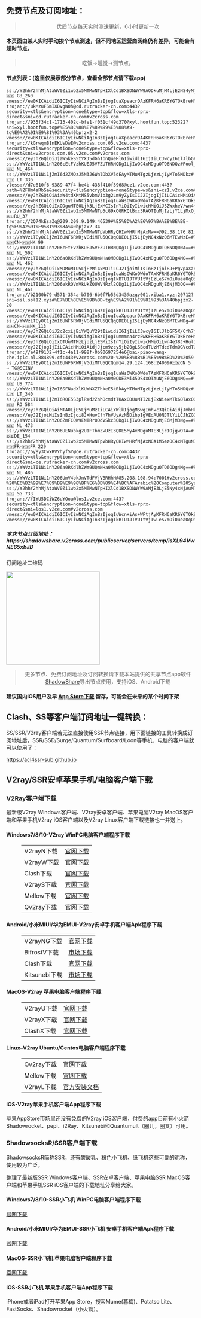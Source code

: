 
<h2>免费节点及订阅地址：</h2>
<blockquote>
<p style="text-align: center;">优质节点每天实时测速更新，6小时更新一次</p>
</blockquote>
<h4>本页面由某人实时手动挨个节点测速，但不同地区运营商网络仍有差异，可能会有超时节点。</h4>
<blockquote>
<p style="text-align: center;">吃饭->睡觉->测节点。</p>
</blockquote>
<h4>节点列表：(这里仅展示部分节点，查看全部节点请下载app)</h4>

```vmess://eyJhZGQiOiIxMjAuMjMzLjcuMjIxIiwidiI6MiwicHMiOiLkuK3lm70tdGfpopHpgZM6QGJwanp4Mi0zOSIsInBvcnQiOiIxODAwMSIsImlkIjoiMjFkY2JlYzgtZWVlOC0zZDIwLTgyYjYtZjhjMTZmZTZkYzhkIiwiYWlkIjoiMCIsInNjeSI6ImF1dG8iLCJuZXQiOiJ0Y3AiLCJ0eXBlIjoiIiwidGxzIjoiIn0=
ss://Y2hhY2hhMjAtaWV0Zi1wb2x5MTMwNTpHIXlCd1BXSDNWYW9AODkuMjM4LjE2NS4yMjY6ODA5#🇬🇧 GB_260
vmess://ew0KICAidiI6ICIyIiwNCiAgInBzIjogIuaXpeacrDAzKFRH6aKR6YGTOkBreHN3YSkiLA0KICAiYWRkIjogIjEzOS4yMjcuMTkwLjI1MCIsDQogICJwb3J0IjogIjE1MzA3IiwNCiAgImlkIjogIjZkYzE3ZmRiLTliY2QtMzIzMS1hZDZhLTZhZjMwOGFlZjRjYyIsDQogICJhaWQiOiAiMCIsDQogICJzY3kiOiAiYXV0byIsDQogICJuZXQiOiAid3MiLA0KICAidHlwZSI6ICJub25lIiwNCiAgImhvc3QiOiAiYWpwbjAzLnhpYW9ob3V6aS5jbHViIiwNCiAgInBhdGgiOiAiL3YycmF5IiwNCiAgInRscyI6ICJ0bHMiLA0KICAic25pIjogIiINCn0=
trojan://ukMzuFSmIXDvgW0h@cd.rutracker-cn.com:443?security=xtls&encryption=none&type=tcp&flow=xtls-rprx-direct&sni=cd.rutracker-cn.com#v2cross.com
trojan://935f34c1-1713-402c-bfe1-f051cf49d370@xyl.hootfun.top:52322?sni=xyl.hootfun.top#%E5%8C%88%E7%89%99%E5%88%A9-tg%E9%A2%91%E9%81%93%3A%40bpjzx2-2
vmess://ew0KICAidiI6ICIyIiwNCiAgInBzIjogIuaXpeacrDA4KFRH6aKR6YGTOkBreHN3YSkiLA0KICAiYWRkIjogIjE2Ny4xNzkuMTE0LjI5IiwNCiAgInBvcnQiOiAiMTU1OCIsDQogICJpZCI6ICI2ZGMxN2ZkYi05YmNkLTMyMzEtYWQ2YS02YWYzMDhhZWY0Y2MiLA0KICAiYWlkIjogIjAiLA0KICAic2N5IjogImF1dG8iLA0KICAibmV0IjogIndzIiwNCiAgInR5cGUiOiAibm9uZSIsDQogICJob3N0IjogImFqcG4wMy54aWFvaG91emkuY2x1YiIsDQogICJwYXRoIjogIi92MnJheSIsDQogICJ0bHMiOiAidGxzIiwNCiAgInNuaSI6ICIiDQp9
trojan://kGrwqmB1nEKUsDwE@v2cross.com.05.v2ce.com:443?security=xtls&encryption=none&type=tcp&flow=xtls-rprx-direct&sni=v2cross.com.05.v2ce.com#v2cross.com
vmess://eyJhZGQiOiJjaW5keS5tYXJ5dGh1bnQueHl6IiwidiI6IjIiLCJwcyI6IlJlbGF5X/Cfh7rwn4e4VVMt8J+HuvCfh7hVU181NSIsInBvcnQiOjU1MDUzLCJpZCI6ImJhM2UwMjJhLWQ2ZjUtNDg3My04ZjA2LTIwNGExYTVmNGYzMyIsImFpZCI6IjAiLCJuZXQiOiJ3cyIsInR5cGUiOiIiLCJob3N0IjoiY2luZHkubWFyeXRodW50Lnh5eiIsInBhdGgiOiIvIiwidGxzIjoiIn0=
ss://YWVzLTI1Ni1nY206cEtFVzhKUEJ5VFZUTHRNQDg1LjIwOC4xMDguOTQ6NDQz#Pool_🇳🇱 NL_464
ss://YWVzLTI1Ni1jZmI6d2ZMQzJ5N3J6WnlDbXV5dEAyMTMuMTgzLjYzLjIyMTo5MDkz#🇱🇹 LT_336
vless://d7e810f6-9389-47f4-be4b-438f410f3968@cz1.v2ce.com:443?path=%2FHm4aRbSa&security=tls&encryption=none&type=ws&sni=cz1.v2ce.com#v2cross.com
vmess://eyJhZGQiOiAiaW4tdXMtMS5vbmVib3g2Lm9yZyIsICJ2IjogIjIiLCAicHMiOiAidjJjcm9zcy5jb20gLSBcdTVlN2ZcdTRlMWNcdTc3MDFcdTRmNWJcdTVjNzFcdTVlMDJcdTc5ZmJcdTUyYTggMTAiLCAicG9ydCI6IDM4NDAxLCAiaWQiOiAiNzkzODY2ODUtMTZkYS0zMjdjLTllMTQtYWE2ZDcwMmQ4NmJjIiwgImFpZCI6ICIwIiwgIm5ldCI6ICJ3cyIsICJ0eXBlIjogIiIsICJob3N0IjogIllvdVR1YmUtYXdlaWtlamkiLCAicGF0aCI6ICIvaGxzL2NjdHY1cGhkLm0zdTgiLCAidGxzIjogIiJ9
vmess://ew0KICAidiI6ICIyIiwNCiAgInBzIjogIuaWsOWKoOWdoTA2KFRH6aKR6YGTOkBreHN3YSkiLA0KICAiYWRkIjogIjE0OS4yOC4xMzQuMTYyIiwNCiAgInBvcnQiOiAiMTU1OCIsDQogICJpZCI6ICI2ZGMxN2ZkYi05YmNkLTMyMzEtYWQ2YS02YWYzMDhhZWY0Y2MiLA0KICAiYWlkIjogIjAiLA0KICAic2N5IjogImF1dG8iLA0KICAibmV0IjogIndzIiwNCiAgInR5cGUiOiAibm9uZSIsDQogICJob3N0IjogIjE0OS4yOC4xMzQuMTYyIiwNCiAgInBhdGgiOiAiL3YycmF5IiwNCiAgInRscyI6ICJ0bHMiLA0KICAic25pIjogIiINCn0=
vmess://eyJhZGQiOiIxODguMTE0Ljk3LjExMCIsInYiOiIyIiwicHMiOiJSZWxheV/wn4+BWlot8J+HuvCfh7hVU18xNDgyIiwicG9ydCI6NDQzLCJpZCI6IjllNmNlZWZmLTI1NDYtMzY5MC1hYzAwLTZmY2RmMzFkZWM5NCIsImFpZCI6IjAiLCJuZXQiOiJ3cyIsInR5cGUiOiIiLCJob3N0IjoidjJmbHkuc2FtcnQud2Vic2l0ZSIsInBhdGgiOiIvY2hjYXIiLCJ0bHMiOiJ0bHMifQ==
ss://Y2hhY2hhMjAtaWV0Zi1wb2x5MTMwNTp5cG9xOGRKQlBxc3RAOTIuMjIzLjY1LjMxOjI5MDky#🇷🇺RU_37
trojan://2Q74kEsaZq@209.209.9.149:46539#%E5%8D%A2%E6%97%BA%E8%BE%BE-tg%E9%A2%91%E9%81%93%3A%40bpjzx2-34
ss://Y2hhY2hhMjAtaWV0Zi1wb2x5MTMwNTpVbHRyQHIwMHRfMjAxNw==@92.38.176.81:811#%E4%BB%98%E8%B4%B9%E6%8E%A8%E8%8D%90%3Adlj.tf%2Fssrsub__11
ss://YWVzLTEyOC1jZmI6UWF6RWRjVGdiMTU5QCQqQDE0LjI5LjEyNC4xNzQ6MTEwMzE=#Relay_🇨🇳CN-🇭🇰HK_99
ss://YWVzLTI1Ni1nY206cEtFVzhKUEJ5VFZUTHRNQDg1LjIwOC4xMDguOTQ6NDQ0NA==#Pool_🇳🇱 NL_502
ss://YWVzLTI1Ni1nY206a0RXdlhZWm9UQmNHa0M0QDg1LjIwOC4xMDguOTQ6ODg4MQ==#Pool_🇳🇱 NL_462
vmess://eyJhZGQiOiIxMDMuMTU5LjEzMi4xMDIiLCJ2IjoiMiIsInBzIjoi8J+PgVpaXzE0ODYiLCJwb3J0IjozMTM3MiwiaWQiOiJjMTEyMzZhZi01NmE2LTQ5YjMtYzFiOS03YjU0YWMzYWNiNDIiLCJhaWQiOiIwIiwibmV0IjoidGNwIiwidHlwZSI6IiIsImhvc3QiOiIiLCJwYXRoIjoiLyIsInRscyI6IiJ9
vmess://ew0KICAidiI6ICIyIiwNCiAgInBzIjogIuaWsOWKoOWdoTAxKFRH6aKR6YGTOkBreHN3YSkiLA0KICAiYWRkIjogIjEzOS4yMjcuMTkwLjI1MCIsDQogICJwb3J0IjogIjE1MzE1IiwNCiAgImlkIjogIjZkYzE3ZmRiLTliY2QtMzIzMS1hZDZhLTZhZjMwOGFlZjRjYyIsDQogICJhaWQiOiAiMCIsDQogICJzY3kiOiAiYXV0byIsDQogICJuZXQiOiAid3MiLA0KICAidHlwZSI6ICJub25lIiwNCiAgImhvc3QiOiAiMTQ5LjI4LjEzNC4xNjIiLA0KICAicGF0aCI6ICIvdjJyYXkiLA0KICAidGxzIjogInRscyIsDQogICJzbmkiOiAiIg0KfQ==
vmess://ew0KICAidiI6ICIyIiwNCiAgInBzIjogIkBTU1JTVUItVjEzLeS7mOi0ueaOqOiNkDp2MmNyb3NzLmNvbSIsDQogICJhZGQiOiAiY24wMi5kb3dubG9hZG1vdmllLmNuIiwNCiAgInBvcnQiOiAiNjUwODQiLA0KICAiaWQiOiAiMDI1M2I1NzQtODAyMC0zMTg2LWE2NDctMDI2NzI5NWFjOWJiIiwNCiAgImFpZCI6ICIwIiwNCiAgInNjeSI6ICJhdXRvIiwNCiAgIm5ldCI6ICJ3cyIsDQogICJ0eXBlIjogIm5vbmUiLA0KICAiaG9zdCI6ICJjbjAyLmRvd25sb2FkbW92aWUuY24iLA0KICAicGF0aCI6ICIvcm9ja2V0IiwNCiAgInRscyI6ICIiLA0KICAic25pIjogIiIsDQogICJhbHBuIjogIiINCn0=
ss://YWVzLTI1Ni1nY206ekROVmVkUkZQUWV4Rzl2QDg1LjIwOC4xMDguMjE6NjM3OQ==#Pool_🇳🇱 NL_461
trojan://b2100b79-d571-354a-b706-6b0f7b55d343@azgy001.xiba1.xyz:20712?sni=ssl.ssl12.xyz#%E7%BE%8E%E5%9B%BD-tg%E9%A2%91%E9%81%93%3A%40bpjzx2-20
vmess://ew0KICAidiI6ICIyIiwNCiAgInBzIjogIkBTU1JTVUItVjIzLeS7mOi0ueaOqOiNkDp2MmNyb3NzLmNvbSIsDQogICJhZGQiOiAiMTk5LjE5LjIyNi4xNzQiLA0KICAicG9ydCI6ICI0NDMiLA0KICAiaWQiOiAiNDg1OGY3MGEtYjM3Yy00YmRmLWFkNDEtM2Y5YjhhNjM0NmM5IiwNCiAgImFpZCI6ICIwIiwNCiAgInNjeSI6ICJhdXRvIiwNCiAgIm5ldCI6ICJ3cyIsDQogICJ0eXBlIjogIm5vbmUiLA0KICAiaG9zdCI6ICIxOTkuMTkuMjI2LjE3NCIsDQogICJwYXRoIjogIi92MiIsDQogICJ0bHMiOiAidGxzIiwNCiAgInNuaSI6ICIiLA0KICAiYWxwbiI6ICIiDQp9
vmess://ew0KICAidiI6ICIyIiwNCiAgInBzIjogIuaXpeacrDAxKFRH6aKR6YGTOkBreHN3YSkiLA0KICAiYWRkIjogIjEzOS4yMjcuMTkwLjI1MCIsDQogICJwb3J0IjogIjE1MzA1IiwNCiAgImlkIjogIjZkYzE3ZmRiLTliY2QtMzIzMS1hZDZhLTZhZjMwOGFlZjRjYyIsDQogICJhaWQiOiAiMCIsDQogICJzY3kiOiAiYXV0byIsDQogICJuZXQiOiAid3MiLA0KICAidHlwZSI6ICJub25lIiwNCiAgImhvc3QiOiAiYWpwbjAxLnhpYW9ob3V6aS5jbHViIiwNCiAgInBhdGgiOiAiL3YycmF5IiwNCiAgInRscyI6ICJ0bHMiLA0KICAic25pIjogIiINCn0=
ss://YWVzLTEyOC1jZmI6UWF6RWRjVGdiMTU5QCQqQDE0LjI5LjEyNC4xNzQ6MTEwMDg=#Relay_🇨🇳CN-🇭🇰HK_113
vmess://eyJhZGQiOiJ2c2cxLjBiYWQuY29tIiwidiI6IjIiLCJwcyI6IlJlbGF5X/Cfh7jwn4esU0ct8J+HuPCfh6xTR183NjAiLCJwb3J0Ijo0NDMsImlkIjoiOTI3MDk0ZDMtZDY3OC00NzYzLTg1OTEtZTI0MGQwYmNhZTg3IiwiYWlkIjoiMCIsIm5ldCI6IndzIiwidHlwZSI6IiIsImhvc3QiOiJ2c2cxLjBiYWQuY29tIiwicGF0aCI6Ii9jaGF0IiwidGxzIjoidGxzIn0=
vmess://ew0KICAidiI6ICIyIiwNCiAgInBzIjogIummmea4rzEwKFRH6aKR6YGTOkBreHN3YSkiLA0KICAiYWRkIjogIjQzLjEyOC40NC43IiwNCiAgInBvcnQiOiAiMTU1OCIsDQogICJpZCI6ICI2ZGMxN2ZkYi05YmNkLTMyMzEtYWQ2YS02YWYzMDhhZWY0Y2MiLA0KICAiYWlkIjogIjAiLA0KICAic2N5IjogImF1dG8iLA0KICAibmV0IjogIndzIiwNCiAgInR5cGUiOiAibm9uZSIsDQogICJob3N0IjogImF2dWhrMDkxLnhpYW9ob3V6aS5jbHViIiwNCiAgInBhdGgiOiAiL3YycmF5IiwNCiAgInRscyI6ICJ0bHMiLA0KICAic25pIjogIiINCn0=
vmess://eyJhZGQiOiIxOTUuMTMzLjUzLjE5MiIsInYiOiIyIiwicHMiOiLwn4e38J+HulJVXzcyOCIsInBvcnQiOjQzNjg4LCJpZCI6ImJkMWM4YjU3LTBhOWUtNGU5Zi1hMjYxLTQ4ZTkwYzg3MWU0MSIsImFpZCI6IjAiLCJuZXQiOiJ3cyIsInR5cGUiOiIiLCJob3N0IjoiWW91VHViZS1hd2Vpa2VqaSIsInBhdGgiOiIvIiwidGxzIjoiIn0=
vmess://eyJ2IjogIjIiLCAicHMiOiAidjJjcm9zcy5jb20gLSBcdTUzMTdcdTdmOGVcdTU3MzBcdTUzM2EgIDUxIiwgImFkZCI6ICIxMDcuMTczLjI1MC45NCIsICJwb3J0IjogIjI1MzE4IiwgInR5cGUiOiAibm9uZSIsICJpZCI6ICJlZDI5MzQxMS1hYjUzLTRlYmMtZjBhYi0zNGQ3OGZhMWY1Y2UiLCAiYWlkIjogIjAiLCAibmV0IjogInRjcCIsICJwYXRoIjogIi9jaGNhciIsICJob3N0IjogInYyZmx5LnNhbXJ0LndlYnNpdGUiLCAidGxzIjogIiJ9
trojan://e49f9132-4f1c-4a11-998f-0b90697254e6@bai-piao-wang-zhe.iplc.nl.884899.cf:443#v2cross.com%20-%20%E8%8B%B1%E5%9B%BD%20%2059
ss://YWVzLTEyOC1jZmI6UWF6RWRjVGdiMTU5QCQq@14.29.124.168:24009#🇨🇳CN 5 → TG@SCINV
vmess://ew0KICAidiI6ICIyIiwNCiAgInBzIjogIuaWsOWKoOWdoTAzKFRH6aKR6YGTOkBreHN3YSkiLA0KICAiYWRkIjogIjEzOS4yMjcuMTkwLjI1MCIsDQogICJwb3J0IjogIjE1MzE3IiwNCiAgImlkIjogIjZkYzE3ZmRiLTliY2QtMzIzMS1hZDZhLTZhZjMwOGFlZjRjYyIsDQogICJhaWQiOiAiMCIsDQogICJzY3kiOiAiYXV0byIsDQogICJuZXQiOiAid3MiLA0KICAidHlwZSI6ICJub25lIiwNCiAgImhvc3QiOiAiMTM5LjE4MC4xNDIuNDUiLA0KICAicGF0aCI6ICIvdjJyYXkiLA0KICAidGxzIjogInRscyIsDQogICJzbmkiOiAiIg0KfQ==
ss://YWVzLTI1Ni1nY206a0RXdlhZWm9UQmNHa0M0QDE3Mi45OS4xOTAuNjE6ODg4MQ==#🇺🇸 US_774
ss://YWVzLTI1Ni1jZmI6SFNadXlKUWNXZThkeE5kRkAyMTMuMTgzLjYzLjIyMTo5MDQz#🇱🇹 LT_340
ss://YWVzLTI1Ni1jZmI6R0E5S3plRWd2ZnhOcmdtTUAxODUuMTI2LjExNi4xMTk6OTAxOQ==#🇷🇴 RO_584
vmess://eyJhZGQiOiAiMTA0LjE5LjMuMzIiLCAiYWlkIjogMSwgImhvc3QiOiAidjJmbHkuc2FtcnQud2Vic2l0ZSIsICJpZCI6ICI5ZTZjZWVmZi0yNTQ2LTM2OTAtYWMwMC02ZmNkZjMxZGVjOTQiLCAibmV0IjogIndzIiwgInBhdGgiOiAiL2NoY2FyIiwgInBvcnQiOiA0NDMsICJwcyI6ICJ2MmNyb3NzLmNvbSAtIFx1N2Y4ZVx1NTZmZENsb3VkRmxhcmVcdTUxNmNcdTUzZjhDRE5cdTgyODJcdTcwYjkgNTUiLCAidGxzIjogInRscyIsICJ0eXBlIjogImF1dG8iLCAic2VjdXJpdHkiOiAiYXV0byIsICJza2lwLWNlcnQtdmVyaWZ5IjogdHJ1ZSwgInNuaSI6ICIifQ==
vmess://eyJ2IjoiMiIsInBzIjoi8J+HuvCfh7hVUyAzNSDihpIgVEdAU0NJTlYiLCJhZGQiOiJhemhrMS5zaGFyZWNlbnRyZS54eXoiLCJwb3J0IjoyNjYzNSwiaWQiOiI3NGM0NjZkZC1iOGM3LTRhOWUtYjQ2Yi0zYTRjYzY4ODljYTQiLCJhaWQiOjAsIm5ldCI6InRjcCIsInR5cGUiOiJub25lIiwiaG9zdCI6IiIsInBhdGgiOiIiLCJ0bHMiOiJ0bHMifQ==
ss://YWVzLTI1Ni1nY206ZmFCQW9ENTRrODdVSkc3QDg1LjIwOC4xMDguMjE6MjM3Ng==#Pool_🇳🇱 NL_473
ss://YWVzLTI1Ni1nY206UENubkg2U1FTbmZvUzI3QDE5My4xMDguMTE3Ljc1OjgwOTA=#🇩🇪DE_154
ss://Y2hhY2hhMjAtaWV0Zi1wb2x5MTMwNTpVbHRyQHIwMHRfMjAxN0A1MS4zOC4xMTguNDI6ODEx#Relay_🇫🇷FR-🇫🇷FR_229
trojan://5y8y3CwxRVYhyfSY@ce.rutracker-cn.com:443?security=xtls&encryption=none&type=tcp&flow=xtls-rprx-direct&sni=ce.rutracker-cn.com#v2cross.com
ss://YWVzLTI1Ni1nY206a0RXdlhZWm9UQmNHa0M0QDg1LjIwOC4xMDguOTQ6ODg4Mg==#Pool_🇳🇱 NL_486
ss://YWVzLTI1Ni1nY206UmV4bkJnVTdFVjVBRHhH@85.208.108.94:7001#v2cross.com%20-%20%E6%B2%99%E7%89%B9%E9%98%BF%E6%8B%89%E4%BC%AFArabic%20Computer%20System%20Co.%2040
ss://Y2hhY2hhMjAtaWV0Zi1wb2x5MTMwNTpHIXlCd1BXSDNWYW9AMjE3LjE5Ny4xNjAuMTE3OjgwNQ==#🇸🇬 SG_733
trojan://fIYU5DCiWZ6uYOou@los1.v2ce.com:443?security=xtls&encryption=none&type=tcp&flow=xtls-rprx-direct&sni=los1.v2ce.com#v2cross.com
vmess://ew0KICAidiI6ICIyIiwNCiAgInBzIjogIuWcn+iAs+WFtjAyKFRH6aKR6YGTOkBreHN3YSkiLA0KICAiYWRkIjogIjM4LjU0LjU0LjEwMCIsDQogICJwb3J0IjogIjE1NTgiLA0KICAiaWQiOiAiNmRjMTdmZGItOWJjZC0zMjMxLWFkNmEtNmFmMzA4YWVmNGNjIiwNCiAgImFpZCI6ICIwIiwNCiAgInNjeSI6ICJhdXRvIiwNCiAgIm5ldCI6ICJ3cyIsDQogICJ0eXBlIjogIm5vbmUiLA0KICAiaG9zdCI6ICJ0dWtleS54aWFvaG91emkuY2x1YiIsDQogICJwYXRoIjogIi92MnJheSIsDQogICJ0bHMiOiAidGxzIiwNCiAgInNuaSI6ICIiDQp9
vmess://ew0KICAidiI6ICIyIiwNCiAgInBzIjogIkBTU1JTVUItVjIwLeS7mOi0ueaOqOiNkDp2MmNyb3NzLmNvbSIsDQogICJhZGQiOiAiMTk1LjEzMy4xOTcuMjU0IiwNCiAgInBvcnQiOiAiNDQzIiwNCiAgImlkIjogImJhNGI5MTMzLTVhMzktNDAxNS04MDhiLWJjZmFhYTg5NjJhOCIsDQogICJhaWQiOiAiMCIsDQogICJzY3kiOiAiYXV0byIsDQogICJuZXQiOiAidGNwIiwNCiAgInR5cGUiOiAibm9uZSIsDQogICJob3N0IjogIjE1Mi42Ny4yMjEuMjI4IiwNCiAgInBhdGgiOiAiLyIsDQogICJ0bHMiOiAidGxzIiwNCiAgInNuaSI6ICIiLA0KICAiYWxwbiI6ICIiDQp9
```
<h5>本次节点订阅地址：https://shadowshare.v2cross.com/publicserver/servers/temp/isXL94VwNE65xbJB</h5>
<p>订阅地址二维码</p>
<img src='http://shadowshare.v2cross.com/qrcode.png' width=250 height=250>
<blockquote style='text-align: center;'>更多节点、免费订阅地址及订阅转换请下载本站提供的共享节点app软件<a href='https://shadowshare.v2cross.com'>ShadowShare</a>导出节点使用，支持iOS、Android下载</blockquote>
<h4>建议国内iOS用户及早 <a href='https://apps.apple.com/cn/app/shadowshare/id1612647259'>App Store下载</a> 留存，可能会在未来的某个时间下架</h4>

<div class="nv-content-wrap entry-content">
<h2>Clash、SS等客户端订阅地址一键转换：</h2>
<p>SS/SSR/V2ray客户端若无法直接使用SSR节点链接，用下面链接的工具转换成订阅地址后，SSR/SSD/Surge/Quantum/Surfboard/Loon等手机、电脑的客户端就可以使用了：</p>
<p><a href="https://acl4ssr-sub.github.io" target="_blank" rel="noreferrer noopener nofollow">https://acl4ssr-sub.github.io</a></p>
<h2>V2ray/SSR安卓苹果手机/电脑客户端下载</h2>
<h3>V2Ray客户端下载</h3>
<p>最新版V2ray Windows客户端、V2ray安卓客户端、苹果电脑V2ray MacOS客户端和苹果手机V2ray iOS客户端以及V2ray Linux客户端下载链接也一并送上。</p>
<h4>Windows7/8/10-<strong>V2ray WinPC电脑客户端</strong>程序下载</h4>
<figure class="wp-block-table alignwide is-style-stripes"><table><tbody><tr><td>V2rayN下载</td><td><a href="https://github.com/2dust/v2rayN/releases" target="_blank" rel="noreferrer noopener">官网下载</a></td></tr><tr><td>V2rayW下载</td><td><a href="https://github.com/Cenmrev/V2RayW/releases" target="_blank" rel="noreferrer noopener">官网下载</a></td></tr><tr><td>Clash下载</td><td><a href="https://github.com/Fndroid/clash_for_windows_pkg/releases" target="_blank" rel="noreferrer noopener">官网下载</a></td></tr><tr><td>V2rayS下载</td><td><a href="https://github.com/Shinlor/V2RayS/releases" target="_blank" rel="noreferrer noopener">官网下载</a></td></tr><tr><td>Mellow下载</td><td><a href="https://github.com/mellow-io/mellow/releases" target="_blank" rel="noreferrer noopener">官网下载</a></td></tr><tr><td>Qv2ray下载</td><td><a href="https://github.com/Qv2ray/Qv2ray" target="_blank" rel="noreferrer noopener">官网下载</a></td></tr></tbody></table></figure>
<h4><strong>Android/小米MIUI/华为EMUI-V2ray安卓手机客户端</strong>Apk程序下载</h4>
<figure class="wp-block-table alignwide is-style-stripes"><table><tbody><tr><td>V2rayNG下载</td><td><a href="https://github.com/2dust/v2rayNG/releases" target="_blank" rel="noreferrer noopener">官网下载</a></td></tr><tr><td>BifrostV下载</td><td><a rel="noreferrer noopener" href="https://www.appsapk.com/downloading/latest/com.github.dawndiy.bifrostv-0.6.8.apk" target="_blank">市场下载</a></td></tr><tr><td>Clash下载</td><td><a href="https://github.com/Kr328/ClashForAndroid/releases" target="_blank" rel="noreferrer noopener">官网下载</a></td></tr><tr><td>Kitsunebi下载</td><td><a rel="noreferrer noopener" href="https://apkpure.com/kitsunebi/fun.kitsunebi.kitsunebi4android" target="_blank">市场下载</a></td></tr></tbody></table></figure>
<h4><strong>MacOS-V2ray <strong>苹果电脑</strong>客户端</strong>程序下载</h4>
<figure class="wp-block-table alignwide is-style-stripes"><table><tbody><tr><td>V2rayU下载</td><td><a href="https://github.com/yanue/V2rayU/releases" target="_blank" rel="noreferrer noopener">官网下载</a></td></tr><tr><td>V2rayX下载</td><td><a href="https://github.com/Cenmrev/V2RayX/releases" target="_blank" rel="noreferrer noopener">官网下载</a></td></tr><tr><td>ClashX下载</td><td><a href="https://github.com/yichengchen/clashX/releases" target="_blank" rel="noreferrer noopener">官网下载</a></td></tr></tbody></table></figure>
<h4><strong>Linux</strong>–<strong>V2ray Ubuntu/Centos电脑客户端</strong>程序下载</h4>
<figure class="wp-block-table alignwide is-style-stripes"><table><tbody><tr><td>Qv2ray下载</td><td><a href="https://github.com/Qv2ray/Qv2ray" target="_blank" rel="noreferrer noopener">官网下载</a></td></tr><tr><td>Mellow下载</td><td><a href="https://github.com/mellow-io/mellow/releases" target="_blank" rel="noreferrer noopener">官网下载</a></td></tr><tr><td>V2rayL下载</td><td><a rel="noreferrer noopener" href="https://github.com/jiangxufeng/v2rayL" target="_blank">官方安装文档</a></td></tr></tbody></table></figure>
<h4>iOS-<strong>V2ray苹果<strong>手机客户端</strong>App程序</strong>下载</h4>
<p>苹果AppStore市场里还没有免费的V2ray iOS客户端，付费的app目前有小火箭Shadowrocket、pepi、i2Ray、Kitsunebi和Quantumult（圈儿，圈叉）可用。</p>
<h3>ShadowsocksR/SSR客户端下载</h3>
<p>ShadowsocksR简称SSR，还有酸酸乳、粉色小飞机、纸飞机这些可爱的昵称，使用较为广泛。</p>
<p>整理了最新版SSR Windows客户端、SSR安卓客户端、苹果电脑SSR MacOS客户端和苹果手机SSR iOS客户端的下载地址分享给大家。</p>
<h4><strong>Windows7/8/10-<strong>SSR小飞机 WinPC电脑客户端</strong>程序下载</strong></h4>
<p><a rel="noreferrer noopener" href="https://github.com/shadowsocksrr/shadowsocksr-csharp/releases" target="_blank">官网下载</a></p>
<h4><strong><strong>Android/小米MIUI/华为EMUI-SSR小飞机 安卓手机客户端</strong>Apk程序下载</strong></h4>
<p><a rel="noreferrer noopener" href="https://github.com/shadowsocksrr/shadowsocksr-android/releases" target="_blank">官网下载</a></p>
<h4><strong><strong>MacOS-SSR小飞机 苹果电脑客户端</strong>程序下载</strong></h4>
<p><a href="https://github.com/qinyuhang/ShadowsocksX-NG-R/releases" target="_blank" rel="noreferrer noopener">官网下载</a></p>
<h4><strong>iOS-<strong>SSR小飞机 苹果手机客户端App程序</strong></strong>下载</h4>
<p>iPhone或者iPad打开苹果App Store，搜索Mume(暮梅)、Potatso Lite、FastSocks、Shadowrocket（小火箭）。</p>

